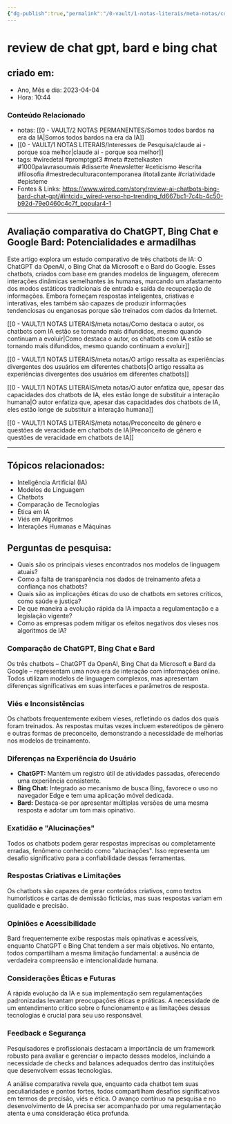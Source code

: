 ```yaml
---
{"dg-publish":true,"permalink":"/0-vault/1-notas-literais/meta-notas/comparacao-de-chat-gpt-bing-chat-e-bard-wired-zt/","tags":["wiredetal","promptgpt3","meta","zettelkasten","1000palavrasoumais","disserte","newsletter","ceticismo","escrita","filosofia","mestredeculturacontemporanea","totalizante","criatividade","episteme"],"dgHomeLink":true,"dgShowLocalGraph":true,"dgShowFileTree":true,"dgEnableSearch":true}
---
```


# review de chat gpt, bard e bing chat

## criado em: 
-  Ano, Mês e dia: 2023-04-04
- Hora: 10:44

### Conteúdo Relacionado
- notas: [[0 - VAULT/2 NOTAS PERMANENTES/Somos todos bardos na era da IA\|Somos todos bardos na era da IA]]
- [[0 - VAULT/1 NOTAS LITERAIS/Interesses de Pesquisa/claude ai - porque soa melhor\|claude ai - porque soa melhor]]
- tags: #wiredetal  #promptgpt3 #meta #zettelkasten #1000palavrasoumais #disserte #newsletter #ceticismo #escrita #filosofia #mestredeculturacontemporanea #totalizante #criatividade #episteme
- Fontes & Links: https://www.wired.com/story/review-ai-chatbots-bing-bard-chat-gpt/#intcid=_wired-verso-hp-trending_fd667bc1-7c4b-4c50-b92d-79e0460c4c7f_popular4-1
---

## Avaliação comparativa do ChatGPT, Bing Chat e Google Bard: Potencialidades e armadilhas

Este artigo explora um estudo comparativo de três chatbots de IA: O ChatGPT da OpenAI, o Bing Chat da Microsoft e o Bard do Google. Esses chatbots, criados com base em grandes modelos de linguagem, oferecem interações dinâmicas semelhantes às humanas, marcando um afastamento dos modos estáticos tradicionais de entrada e saída de recuperação de informações. Embora forneçam respostas inteligentes, criativas e interativas, eles também são capazes de produzir informações tendenciosas ou enganosas porque são treinados com dados da Internet.

 [[0 - VAULT/1 NOTAS LITERAIS/meta notas/Como destaca o autor, os chatbots com IA estão se tornando mais difundidos, mesmo quando continuam a evoluir\|Como destaca o autor, os chatbots com IA estão se tornando mais difundidos, mesmo quando continuam a evoluir]]

 [[0 - VAULT/1 NOTAS LITERAIS/meta notas/O artigo ressalta as experiências divergentes dos usuários em diferentes chatbots\|O artigo ressalta as experiências divergentes dos usuários em diferentes chatbots]]

 [[0 - VAULT/1 NOTAS LITERAIS/meta notas/O autor enfatiza que, apesar das capacidades dos chatbots de IA, eles estão longe de substituir a interação humana\|O autor enfatiza que, apesar das capacidades dos chatbots de IA, eles estão longe de substituir a interação humana]]

[[0 - VAULT/1 NOTAS LITERAIS/meta notas/Preconceito de gênero e questões de veracidade em chatbots de IA\|Preconceito de gênero e questões de veracidade em chatbots de IA]]

   
---
## Tópicos relacionados:
- Inteligência Artificial (IA)
- Modelos de Linguagem
- Chatbots
- Comparação de Tecnologias
- Ética em IA
- Viés em Algoritmos
- Interações Humanas e Máquinas

## Perguntas de pesquisa:
- Quais são os principais vieses encontrados nos modelos de linguagem atuais?
- Como a falta de transparência nos dados de treinamento afeta a confiança nos chatbots?
- Quais são as implicações éticas do uso de chatbots em setores críticos, como saúde e justiça?
- De que maneira a evolução rápida da IA impacta a regulamentação e a legislação vigente?
- Como as empresas podem mitigar os efeitos negativos dos vieses nos algoritmos de IA?

### **Comparação de ChatGPT, Bing Chat e Bard**
Os três chatbots – ChatGPT da OpenAI, Bing Chat da Microsoft e Bard da Google – representam uma nova era de interação com informações online. Todos utilizam modelos de linguagem complexos, mas apresentam diferenças significativas em suas interfaces e parâmetros de resposta.

### **Viés e Inconsistências**
Os chatbots frequentemente exibem vieses, refletindo os dados dos quais foram treinados. As respostas muitas vezes incluem estereótipos de gênero e outras formas de preconceito, demonstrando a necessidade de melhorias nos modelos de treinamento.

### **Diferenças na Experiência do Usuário**
- **ChatGPT:** Mantém um registro útil de atividades passadas, oferecendo uma experiência consistente.
- **Bing Chat:** Integrado ao mecanismo de busca Bing, favorece o uso no navegador Edge e tem uma aplicação móvel dedicada.
- **Bard:** Destaca-se por apresentar múltiplas versões de uma mesma resposta e adotar um tom mais opinativo.

### **Exatidão e "Alucinações"**
Todos os chatbots podem gerar respostas imprecisas ou completamente erradas, fenômeno conhecido como "alucinações". Isso representa um desafio significativo para a confiabilidade dessas ferramentas.

### **Respostas Criativas e Limitações**
Os chatbots são capazes de gerar conteúdos criativos, como textos humorísticos e cartas de demissão fictícias, mas suas respostas variam em qualidade e precisão.

### **Opiniões e Acessibilidade**
Bard frequentemente exibe respostas mais opinativas e acessíveis, enquanto ChatGPT e Bing Chat tendem a ser mais objetivos. No entanto, todos compartilham a mesma limitação fundamental: a ausência de verdadeira compreensão e intencionalidade humana.

### **Considerações Éticas e Futuras**
A rápida evolução da IA e sua implementação sem regulamentações padronizadas levantam preocupações éticas e práticas. A necessidade de um entendimento crítico sobre o funcionamento e as limitações dessas tecnologias é crucial para seu uso responsável.

### **Feedback e Segurança**
Pesquisadores e profissionais destacam a importância de um framework robusto para avaliar e gerenciar o impacto desses modelos, incluindo a necessidade de checks and balances adequados dentro das instituições que desenvolvem essas tecnologias.

A análise comparativa revela que, enquanto cada chatbot tem suas peculiaridades e pontos fortes, todos compartilham desafios significativos em termos de precisão, viés e ética. O avanço contínuo na pesquisa e no desenvolvimento de IA precisa ser acompanhado por uma regulamentação atenta e uma consideração ética profunda.